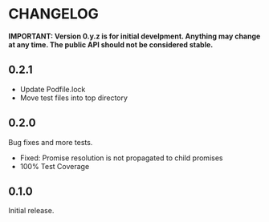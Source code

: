 # CHANGELOG

**IMPORTANT: Version 0.y.z is for initial develpment. Anything may change at any time. The public API should not be considered stable.**

## 0.2.1

- Update Podfile.lock
- Move test files into top directory

## 0.2.0

Bug fixes and more tests.

- Fixed: Promise resolution is not propagated to child promises
- 100% Test Coverage

## 0.1.0

Initial release.
